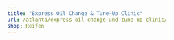 ```yaml
---
title: "Express Oil Change & Tune-Up Clinic"
url: /atlanta/express-oil-change-und-tune-up-clinic/
shop: Reifen
---
```

